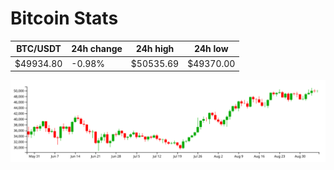 # Bitcoin Stats

BTC/USDT|24h change|24h high|24h low|
|---|---|---|---|
|$49934.80|-0.98%|$50535.69|$49370.00|

<img src="./chart.svg">
